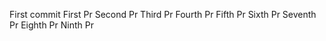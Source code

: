 First commit 
First Pr
Second Pr
Third Pr
Fourth Pr
Fifth Pr
Sixth Pr
Seventh Pr
Eighth Pr
Ninth Pr
